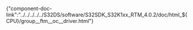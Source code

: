 {"component-doc-link":"../../../../../S32DS/software/S32SDK_S32K1xx_RTM_4.0.2/doc/html_${CPU}/group__ftm__oc__driver.html"}  
